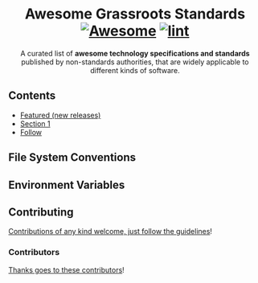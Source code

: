 <div align="center">

<!-- title -->

<!--lint ignore no-dead-urls-->

# Awesome Grassroots Standards [![Awesome](https://awesome.re/badge.svg)](https://awesome.re) [![lint](https://github.com/intgr/awesome-grassroots-standards/actions/workflows/lint.yaml/badge.svg)](https://github.com/intgr/awesome-grassroots-standards/actions/workflows/lint.yaml)

A curated list of **awesome technology specifications and standards** published by non-standards authorities, that are widely applicable to different kinds of software.

<!-- image -->

<!-- description -->

</div>

<!-- TOC -->

## Contents

- [Featured (new releases)](#featured-new-releases)
- [Section 1](#section-1)
- [Follow](#follow)

<!-- CONTENT -->

## File System Conventions


## Environment Variables


<!-- END CONTENT -->

## Contributing

[Contributions of any kind welcome, just follow the guidelines](contributing.md)!

### Contributors

[Thanks goes to these contributors](https://github.com/intgr/awesome-grassroots-standards/graphs/contributors)!
